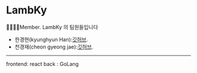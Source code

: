 # LambKy


👨‍👩‍👦‍👦Member. LambKy 의 팀원들입니다


- 한경현(kyunghyun Han):[깃허브](https://github.com/kyunghyunHan).     
- 천경재(cheon gyeong jae):[깃허브](https://github.com/dodoisfree). 
---
frontend: react
back : GoLang
